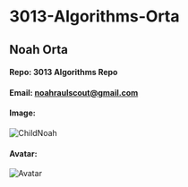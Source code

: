 # 3013-Algorithms-Orta

## Noah Orta
#### Repo: 3013 Algorithms Repo
#### Email: noahraulscout@gmail.com

#### Image:
![ChildNoah](https://user-images.githubusercontent.com/50061473/131269759-e4269828-b333-47b2-b020-5d7928750c2e.jpg)


#### Avatar:
![Avatar](https://www.google.com/imgres?imgurl=https%3A%2F%2Flookaside.fbsbx.com%2Flookaside%2Fcrawler%2Fmedia%2F%3Fmedia_id%3D101290981480601&imgrefurl=https%3A%2F%2Fm.facebook.com%2FHxHofficialITA%2Fphotos%2Fa.101291008147265%2F101290981480601%2F%3Ftype%3D3%26source%3D44&tbnid=y1Y8ldNO53XC-M&vet=12ahUKEwjqtOX1pqv1AhXQsHIEHdnxBnAQMygEegUIARCAAg..i&docid=iQgeCn3M5eAOLM&w=2048&h=2048&itg=1&q=hunter%20x%20hunter%20logo&client=safari&ved=2ahUKEwjqtOX1pqv1AhXQsHIEHdnxBnAQMygEegUIARCAAg)
